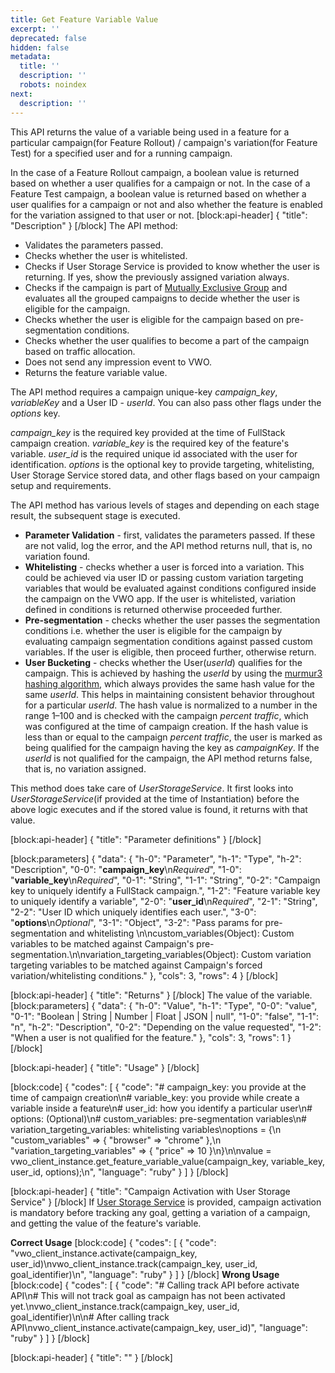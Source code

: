```yaml
---
title: Get Feature Variable Value
excerpt: ''
deprecated: false
hidden: false
metadata:
  title: ''
  description: ''
  robots: noindex
next:
  description: ''
---
```

This API returns the value of a variable being used in a feature for a particular campaign(for Feature Rollout) / campaign's variation(for Feature Test) for a specified user and for a running campaign.

In the case of a Feature Rollout campaign, a boolean value is returned based on whether a user qualifies for a campaign or not.
In the case of a Feature Test campaign, a boolean value is returned based on whether a user qualifies for a campaign or not and also whether the feature is enabled for the variation assigned to that user or not.
[block:api-header]
{
  "title": "Description"
}
[/block]
The API method:
  * Validates the parameters passed.
  * Checks whether the user is whitelisted.
  * Checks if User Storage Service is provided to know whether the user is returning. If yes, show the previously assigned variation always.
  * Checks if the campaign is part of [Mutually Exclusive Group](https://developers.vwo.com/docs/mutually-exclusive-groups) and evaluates all the grouped campaigns to decide whether the user is eligible for the campaign.
  * Checks whether the user is eligible for the campaign based on pre-segmentation conditions.
  * Checks whether the user qualifies to become a part of the campaign based on traffic allocation.
  * Does not send any impression event to VWO.
  * Returns the feature variable value.


The API method requires a campaign unique-key *campaign_key*, *variableKey* and a User ID - *userId*. You can also pass other flags under the *options* key.

*campaign_key* is the required key provided at the time of FullStack campaign creation.
*variable_key* is the required key of the feature's variable.
*user_id* is the required unique id associated with the user for identification.
*options* is the optional key to provide targeting, whitelisting, User Storage Service stored data, and other flags based on your campaign setup and requirements.

The API method has various levels of stages and depending on each stage result, the subsequent stage is executed.

  * **Parameter Validation** - first, validates the parameters passed. If these are not valid, log the error, and the API method returns null, that is, no variation found.
  * **Whitelisting** - checks whether a user is forced into a variation. This could be achieved via user ID or passing custom variation targeting variables that would be evaluated against conditions configured inside the campaign on the VWO app. If the user is whitelisted, variation defined in conditions is returned otherwise proceeded further.
  * **Pre-segmentation** - checks whether the user passes the segmentation conditions i.e. whether the user is eligible for the campaign by evaluating campaign segmentation conditions against passed custom variables. If the user is eligible, then proceed further, otherwise return.
  * **User Bucketing** - checks whether the User(*userId*) qualifies for the campaign. This is achieved by hashing the *userId* by using the [murmur3 hashing algorithm](https://en.wikipedia.org/wiki/MurmurHash), which always provides the same hash value for the same *userId*. This helps in maintaining consistent behavior throughout for a particular *userId*. The hash value is normalized to a number in the range 1–100 and is checked with the campaign *percent traffic*, which was configured at the time of campaign creation. If the hash value is less than or equal to the campaign *percent traffic*, the user is marked as being qualified for the campaign having the key as *campaignKey*. If the *userId* is not qualified for the campaign, the API method returns false, that is, no variation assigned.

This method does take care of *UserStorageService*. It first looks into *UserStorageService*(if provided at the time of Instantiation) before the above logic executes and if the stored value is found, it returns with that value.


[block:api-header]
{
  "title": "Parameter definitions"
}
[/block]

[block:parameters]
{
  "data": {
    "h-0": "Parameter",
    "h-1": "Type",
    "h-2": "Description",
    "0-0": "**campaign_key**\n*Required*",
    "1-0": "**variable_key**\n*Required*",
    "0-1": "String",
    "1-1": "String",
    "0-2": "Campaign key to uniquely identify a FullStack campaign.",
    "1-2": "Feature variable key to uniquely identify a variable",
    "2-0": "**user_id**\n*Required*",
    "2-1": "String",
    "2-2": "User ID which uniquely identifies each user.",
    "3-0": "**options**\n*Optional*",
    "3-1": "Object",
    "3-2": "Pass params for pre-segmentation and whitelisting \n\ncustom_variables(Object): Custom variables to be matched  against Campaign's pre-segmentation.\n\nvariation_targeting_variables(Object): Custom variation targeting variables to be matched  against Campaign's forced variation/whitelisting conditions."
  },
  "cols": 3,
  "rows": 4
}
[/block]

[block:api-header]
{
  "title": "Returns"
}
[/block]
The value of the variable.
[block:parameters]
{
  "data": {
    "h-0": "Value",
    "h-1": "Type",
    "0-0": "value",
    "0-1": "Boolean | String | Number | Float | JSON | null",
    "1-0": "false",
    "1-1": "n",
    "h-2": "Description",
    "0-2": "Depending on the value requested",
    "1-2": "When a user is not qualified for the feature."
  },
  "cols": 3,
  "rows": 1
}
[/block]

[block:api-header]
{
  "title": "Usage"
}
[/block]

[block:code]
{
  "codes": [
    {
      "code": "# campaign_key: you provide at the time of campaign creation\n# variable_key: you provide while create a variable inside a feature\n# user_id: how you identify a particular user\n# options: (Optional)\n#   custom_variables: pre-segmentation variables\n#   variation_targeting_variables: whitelisting variables\noptions = {\n  \"custom_variables\" => { \"browser\" => \"chrome\" },\n  \"variation_targeting_variables\" => { \"price\" => 10  }\n}\n\nvalue = vwo_client_instance.get_feature_variable_value(campaign_key, variable_key, user_id, options);\n",
      "language": "ruby"
    }
  ]
}
[/block]

[block:api-header]
{
  "title": "Campaign Activation with User Storage Service"
}
[/block]
If [User Storage Service](https://developers.vwo.com/docs/ruby-implement-a-user-storage-service) is provided, campaign activation is mandatory before tracking any goal, getting a variation of a campaign, and getting the value of the feature's variable.

**Correct Usage**
[block:code]
{
  "codes": [
    {
      "code": "vwo_client_instance.activate(campaign_key, user_id)\nvwo_client_instance.track(campaign_key, user_id, goal_identifier)\n",
      "language": "ruby"
    }
  ]
}
[/block]
**Wrong Usage**
[block:code]
{
  "codes": [
    {
      "code": "# Calling track API before activate API\n# This will not track goal as campaign has not been activated yet.\nvwo_client_instance.track(campaign_key, user_id, goal_identifier)\n\n# After calling track API\nvwo_client_instance.activate(campaign_key, user_id)",
      "language": "ruby"
    }
  ]
}
[/block]

[block:api-header]
{
  "title": ""
}
[/block]